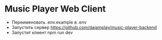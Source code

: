 # Music Player Web Client

- Переименовать .env.example в .env
- Запустить сервер https://github.com/dajamplay/music-player-backend
- Запустит клиент npm run dev
